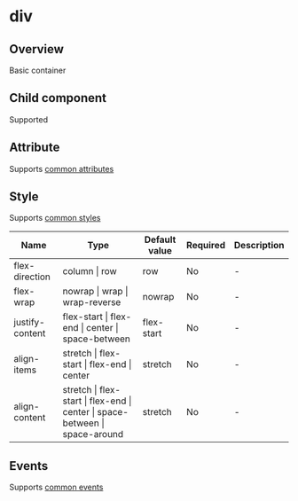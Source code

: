 # div

## Overview

Basic container

## Child component

Supported

## Attribute

Supports [common attributes](common-attributes.md)

## Style

Supports [common styles](common-styles.md)

| Name            | Type                                     | Default value | Required | Description |
| --------------- | ---------------------------------------- | ------------- | -------- | ----------- |
| flex-direction  | column &#124; row                            | row           | No       | -            |
| flex-wrap       | nowrap &#124; wrap &#124; wrap-reverse           | nowrap        | No       | -            |
| justify-content | flex-start &#124; flex-end &#124; center &#124; space-between | flex-start    | No       | -             |
| align-items     | stretch &#124; flex-start &#124; flex-end &#124; center | stretch       | No       | -             |
| align-content   | stretch &#124; flex-start &#124; flex-end &#124; center &#124; space-between &#124; space-around | stretch       | No       | -            |

## Events

Supports [common events](common-events.md)
